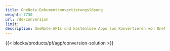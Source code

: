 ```yaml
---
title: OneNote-Dokumentkonvertierungslösung 
weight: 7730
url: /de/conversion
limit: 
description: OneNote-APIs und kostenlose Apps zum Konvertieren von OneNote-Dateien in PDF, Bilder und HTML
---
```


{{< blocks/products/pf/agp/conversion-solution >}} 